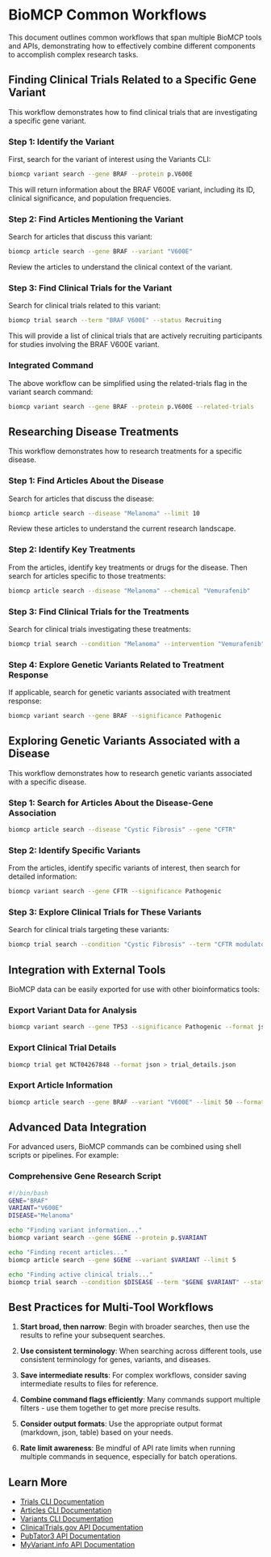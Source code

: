 # BioMCP Common Workflows

This document outlines common workflows that span multiple BioMCP tools and
APIs, demonstrating how to effectively combine different components to
accomplish complex research tasks.

## Finding Clinical Trials Related to a Specific Gene Variant

This workflow demonstrates how to find clinical trials that are investigating a
specific gene variant.

### Step 1: Identify the Variant

First, search for the variant of interest using the Variants CLI:

```bash
biomcp variant search --gene BRAF --protein p.V600E
```

This will return information about the BRAF V600E variant, including its ID,
clinical significance, and population frequencies.

### Step 2: Find Articles Mentioning the Variant

Search for articles that discuss this variant:

```bash
biomcp article search --gene BRAF --variant "V600E"
```

Review the articles to understand the clinical context of the variant.

### Step 3: Find Clinical Trials for the Variant

Search for clinical trials related to this variant:

```bash
biomcp trial search --term "BRAF V600E" --status Recruiting
```

This will provide a list of clinical trials that are actively recruiting
participants for studies involving the BRAF V600E variant.

### Integrated Command

The above workflow can be simplified using the related-trials flag in the
variant search command:

```bash
biomcp variant search --gene BRAF --protein p.V600E --related-trials
```

## Researching Disease Treatments

This workflow demonstrates how to research treatments for a specific disease.

### Step 1: Find Articles About the Disease

Search for articles that discuss the disease:

```bash
biomcp article search --disease "Melanoma" --limit 10
```

Review these articles to understand the current research landscape.

### Step 2: Identify Key Treatments

From the articles, identify key treatments or drugs for the disease. Then
search for articles specific to those treatments:

```bash
biomcp article search --disease "Melanoma" --chemical "Vemurafenib"
```

### Step 3: Find Clinical Trials for the Treatments

Search for clinical trials investigating these treatments:

```bash
biomcp trial search --condition "Melanoma" --intervention "Vemurafenib" --status Recruiting
```

### Step 4: Explore Genetic Variants Related to Treatment Response

If applicable, search for genetic variants associated with treatment response:

```bash
biomcp variant search --gene BRAF --significance Pathogenic
```

## Exploring Genetic Variants Associated with a Disease

This workflow demonstrates how to research genetic variants associated with a
specific disease.

### Step 1: Search for Articles About the Disease-Gene Association

```bash
biomcp article search --disease "Cystic Fibrosis" --gene "CFTR"
```

### Step 2: Identify Specific Variants

From the articles, identify specific variants of interest, then search for
detailed information:

```bash
biomcp variant search --gene CFTR --significance Pathogenic
```

### Step 3: Explore Clinical Trials for These Variants

Search for clinical trials targeting these variants:

```bash
biomcp trial search --condition "Cystic Fibrosis" --term "CFTR modulator"
```

## Integration with External Tools

BioMCP data can be easily exported for use with other bioinformatics tools:

### Export Variant Data for Analysis

```bash
biomcp variant search --gene TP53 --significance Pathogenic --format json > tp53_variants.json
```

### Export Clinical Trial Details

```bash
biomcp trial get NCT04267848 --format json > trial_details.json
```

### Export Article Information

```bash
biomcp article search --gene BRAF --variant "V600E" --limit 50 --format json > braf_articles.json
```

## Advanced Data Integration

For advanced users, BioMCP commands can be combined using shell scripts or
pipelines. For example:

### Comprehensive Gene Research Script

```bash
#!/bin/bash
GENE="BRAF"
VARIANT="V600E"
DISEASE="Melanoma"

echo "Finding variant information..."
biomcp variant search --gene $GENE --protein p.$VARIANT

echo "Finding recent articles..."
biomcp article search --gene $GENE --variant $VARIANT --limit 5

echo "Finding active clinical trials..."
biomcp trial search --condition $DISEASE --term "$GENE $VARIANT" --status Recruiting
```

## Best Practices for Multi-Tool Workflows

1. **Start broad, then narrow**: Begin with broader searches, then use the
   results to refine your subsequent searches.

2. **Use consistent terminology**: When searching across different tools, use
   consistent terminology for genes, variants, and diseases.

3. **Save intermediate results**: For complex workflows, consider saving
   intermediate results to files for reference.

4. **Combine command flags efficiently**: Many commands support multiple
   filters - use them together to get more precise results.

5. **Consider output formats**: Use the appropriate output format (markdown,
   json, table) based on your needs.

6. **Rate limit awareness**: Be mindful of API rate limits when running
   multiple commands in sequence, especially for batch operations.

## Learn More

- [Trials CLI Documentation](cli/trials.md)
- [Articles CLI Documentation](cli/articles.md)
- [Variants CLI Documentation](cli/variants.md)
- [ClinicalTrials.gov API Documentation](apis/clinicaltrials_gov.md)
- [PubTator3 API Documentation](apis/pubtator3_api.md)
- [MyVariant.info API Documentation](apis/myvariant_info.md)
